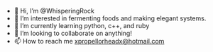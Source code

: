- 👋 Hi, I’m @WhisperingRock
- 👀 I’m interested in fermenting foods and making elegant systems.
- 🌱 I’m currently learning python, c++, and ruby
- 💞️ I’m looking to collaborate on anything!
- 📫 How to reach me xpropellorheadx@hotmail.com

<!---
WhisperingRock/WhisperingRock is a ✨ special ✨ repository because its `README.md` (this file) appears on your GitHub profile.
You can click the Preview link to take a look at your changes.
--->
